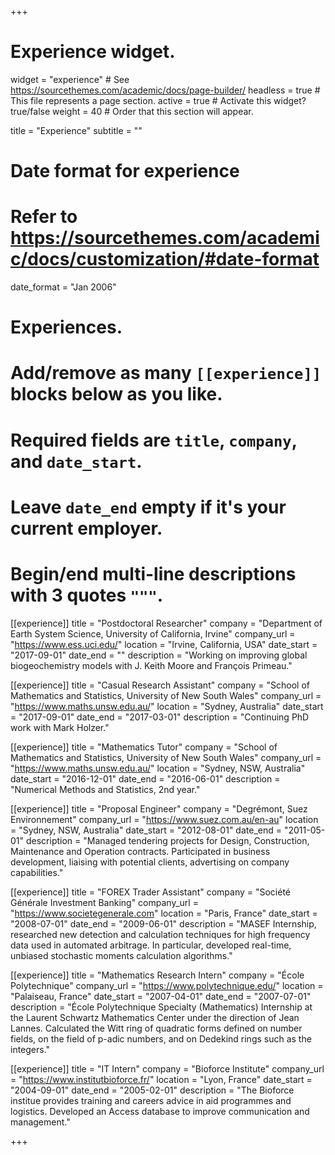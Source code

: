 +++
# Experience widget.
widget = "experience"  # See https://sourcethemes.com/academic/docs/page-builder/
headless = true  # This file represents a page section.
active = true  # Activate this widget? true/false
weight = 40  # Order that this section will appear.

title = "Experience"
subtitle = ""

# Date format for experience
#   Refer to https://sourcethemes.com/academic/docs/customization/#date-format
date_format = "Jan 2006"

# Experiences.
#   Add/remove as many `[[experience]]` blocks below as you like.
#   Required fields are `title`, `company`, and `date_start`.
#   Leave `date_end` empty if it's your current employer.
#   Begin/end multi-line descriptions with 3 quotes `"""`.

[[experience]]
  title = "Postdoctoral Researcher"
  company = "Department of Earth System Science, University of California, Irvine"
  company_url = "https://www.ess.uci.edu/"
  location = "Irvine, California, USA"
  date_start = "2017-09-01"
  date_end = ""
  description = "Working on improving global biogeochemistry models with J. Keith Moore and François Primeau."

[[experience]]
  title = "Casual Research Assistant"
  company = "School of Mathematics and Statistics, University of New South Wales"
  company_url = "https://www.maths.unsw.edu.au/"
  location = "Sydney, Australia"
  date_start = "2017-09-01"
  date_end = "2017-03-01"
  description = "Continuing PhD work with Mark Holzer."

[[experience]]
  title = "Mathematics Tutor"
  company = "School of Mathematics and Statistics, University of New South Wales"
  company_url = "https://www.maths.unsw.edu.au/"
  location = "Sydney, NSW, Australia"
  date_start = "2016-12-01"
  date_end = "2016-06-01"
  description = "Numerical Methods and Statistics, 2nd year."

[[experience]]
  title = "Proposal Engineer"
  company = "Degrémont, Suez Environnement"
  company_url = "https://www.suez.com.au/en-au"
  location = "Sydney, NSW, Australia"
  date_start = "2012-08-01"
  date_end = "2011-05-01"
  description = "Managed tendering projects for Design, Construction, Maintenance and Operation contracts. Participated in business development, liaising with potential clients, advertising on company capabilities."

[[experience]]
  title = "FOREX Trader Assistant"
  company = "Société Générale Investment Banking"
  company_url = "https://www.societegenerale.com"
  location = "Paris, France"
  date_start = "2008-07-01"
  date_end = "2009-06-01"
  description = "MASEF Internship, researched new detection and calculation techniques for high frequency data used in automated arbitrage. In particular, developed real-time, unbiased stochastic moments calculation algorithms."

[[experience]]
  title = "Mathematics Research Intern"
  company = "École Polytechnique"
  company_url = "https://www.polytechnique.edu/"
  location = "Palaiseau, France"
  date_start = "2007-04-01"
  date_end = "2007-07-01"
  description = "École Polytechnique Specialty (Mathematics) Internship at the Laurent Schwartz Mathematics Center under the direction of Jean Lannes. Calculated the Witt ring of quadratic forms defined on number fields, on the field of p-adic numbers, and on Dedekind rings such as the integers."

[[experience]]
  title = "IT Intern"
  company = "Bioforce Institute"
  company_url = "https://www.institutbioforce.fr/"
  location = "Lyon, France"
  date_start = "2004-09-01"
  date_end = "2005-02-01"
  description = "The Bioforce institue provides training and careers advice in aid programmes and logistics. Developed an Access database to improve communication and management."


+++
